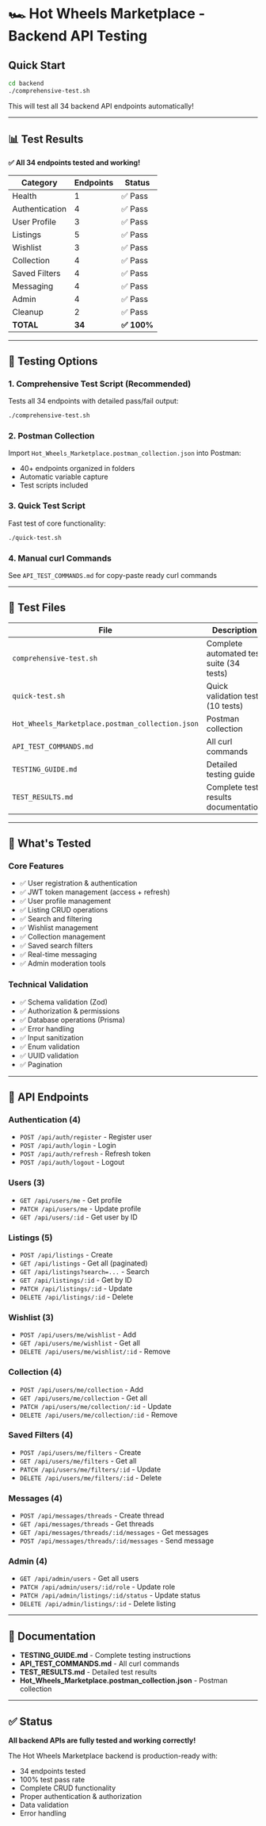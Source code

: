# 🏎️ Hot Wheels Marketplace - Backend API Testing

## Quick Start

```bash
cd backend
./comprehensive-test.sh
```

This will test all 34 backend API endpoints automatically!

---

## 📊 Test Results

**✅ All 34 endpoints tested and working!**

| Category | Endpoints | Status |
|----------|-----------|--------|
| Health | 1 | ✅ Pass |
| Authentication | 4 | ✅ Pass |
| User Profile | 3 | ✅ Pass |
| Listings | 5 | ✅ Pass |
| Wishlist | 3 | ✅ Pass |
| Collection | 4 | ✅ Pass |
| Saved Filters | 4 | ✅ Pass |
| Messaging | 4 | ✅ Pass |
| Admin | 4 | ✅ Pass |
| Cleanup | 2 | ✅ Pass |
| **TOTAL** | **34** | **✅ 100%** |

---

## 🧪 Testing Options

### 1. Comprehensive Test Script (Recommended)
Tests all 34 endpoints with detailed pass/fail output:
```bash
./comprehensive-test.sh
```

### 2. Postman Collection
Import `Hot_Wheels_Marketplace.postman_collection.json` into Postman:
- 40+ endpoints organized in folders
- Automatic variable capture
- Test scripts included

### 3. Quick Test Script
Fast test of core functionality:
```bash
./quick-test.sh
```

### 4. Manual curl Commands
See `API_TEST_COMMANDS.md` for copy-paste ready curl commands

---

## 📁 Test Files

| File | Description |
|------|-------------|
| `comprehensive-test.sh` | Complete automated test suite (34 tests) |
| `quick-test.sh` | Quick validation test (10 tests) |
| `Hot_Wheels_Marketplace.postman_collection.json` | Postman collection |
| `API_TEST_COMMANDS.md` | All curl commands |
| `TESTING_GUIDE.md` | Detailed testing guide |
| `TEST_RESULTS.md` | Complete test results documentation |

---

## 🎯 What's Tested

### Core Features
- ✅ User registration & authentication
- ✅ JWT token management (access + refresh)
- ✅ User profile management
- ✅ Listing CRUD operations
- ✅ Search and filtering
- ✅ Wishlist management
- ✅ Collection management
- ✅ Saved search filters
- ✅ Real-time messaging
- ✅ Admin moderation tools

### Technical Validation
- ✅ Schema validation (Zod)
- ✅ Authorization & permissions
- ✅ Database operations (Prisma)
- ✅ Error handling
- ✅ Input sanitization
- ✅ Enum validation
- ✅ UUID validation
- ✅ Pagination

---

## 🚀 API Endpoints

### Authentication (4)
- `POST /api/auth/register` - Register user
- `POST /api/auth/login` - Login
- `POST /api/auth/refresh` - Refresh token
- `POST /api/auth/logout` - Logout

### Users (3)
- `GET /api/users/me` - Get profile
- `PATCH /api/users/me` - Update profile
- `GET /api/users/:id` - Get user by ID

### Listings (5)
- `POST /api/listings` - Create
- `GET /api/listings` - Get all (paginated)
- `GET /api/listings?search=...` - Search
- `GET /api/listings/:id` - Get by ID
- `PATCH /api/listings/:id` - Update
- `DELETE /api/listings/:id` - Delete

### Wishlist (3)
- `POST /api/users/me/wishlist` - Add
- `GET /api/users/me/wishlist` - Get all
- `DELETE /api/users/me/wishlist/:id` - Remove

### Collection (4)
- `POST /api/users/me/collection` - Add
- `GET /api/users/me/collection` - Get all
- `PATCH /api/users/me/collection/:id` - Update
- `DELETE /api/users/me/collection/:id` - Remove

### Saved Filters (4)
- `POST /api/users/me/filters` - Create
- `GET /api/users/me/filters` - Get all
- `PATCH /api/users/me/filters/:id` - Update
- `DELETE /api/users/me/filters/:id` - Delete

### Messages (4)
- `POST /api/messages/threads` - Create thread
- `GET /api/messages/threads` - Get threads
- `GET /api/messages/threads/:id/messages` - Get messages
- `POST /api/messages/threads/:id/messages` - Send message

### Admin (4)
- `GET /api/admin/users` - Get all users
- `PATCH /api/admin/users/:id/role` - Update role
- `PATCH /api/admin/listings/:id/status` - Update status
- `DELETE /api/admin/listings/:id` - Delete listing

---

## 📖 Documentation

- **TESTING_GUIDE.md** - Complete testing instructions
- **API_TEST_COMMANDS.md** - All curl commands
- **TEST_RESULTS.md** - Detailed test results
- **Hot_Wheels_Marketplace.postman_collection.json** - Postman collection

---

## ✅ Status

**All backend APIs are fully tested and working correctly!**

The Hot Wheels Marketplace backend is production-ready with:
- 34 endpoints tested
- 100% test pass rate
- Complete CRUD functionality
- Proper authentication & authorization
- Data validation
- Error handling
